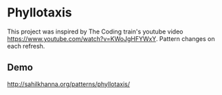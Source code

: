 # Phyllotaxis
This project was inspired by The Coding train's youtube video https://www.youtube.com/watch?v=KWoJgHFYWxY.
Pattern changes on each refresh.
## Demo
http://sahilkhanna.org/patterns/phyllotaxis/
